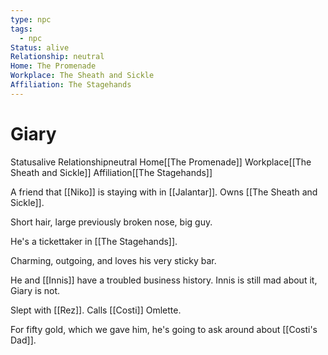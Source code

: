 ```yaml
---
type: npc
tags:
  - npc
Status: alive
Relationship: neutral
Home: The Promenade
Workplace: The Sheath and Sickle
Affiliation: The Stagehands
---
```


# Giary
<span class="dataview inline-field"><span class="inline-field-key">Status</span><span class="inline-field-value">alive</span></span>
<span class="dataview inline-field"><span class="inline-field-key">Relationship</span><span class="inline-field-value">neutral</span></span>
<span class="dataview inline-field"><span class="inline-field-key">Home</span><span class="inline-field-value">[[The Promenade]]</span></span>
<span class="dataview inline-field"><span class="inline-field-key">Workplace</span><span class="inline-field-value">[[The Sheath and Sickle]]</span></span>
<span class="dataview inline-field"><span class="inline-field-key">Affiliation</span><span class="inline-field-value">[[The Stagehands]]</span></span>

A friend that [[Niko]] is staying with in [[Jalantar]]. Owns [[The Sheath and Sickle]]. 

Short hair, large previously broken nose, big guy.

He's a tickettaker in [[The Stagehands]]. 

Charming, outgoing, and loves his very sticky bar.

He and [[Innis]] have a troubled business history. Innis is still mad about it, Giary is not.

Slept with [[Rez]]. Calls [[Costi]] Omlette.

For fifty gold, which we gave him, he's going to ask around about [[Costi's Dad]].